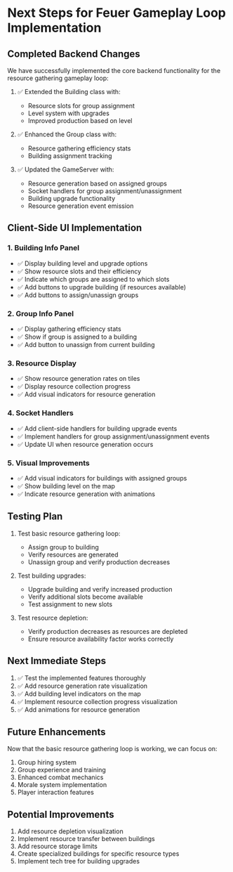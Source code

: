 # Next Steps for Feuer Gameplay Loop Implementation

## Completed Backend Changes

We have successfully implemented the core backend functionality for the resource gathering gameplay loop:

1. ✅ Extended the Building class with:

   - Resource slots for group assignment
   - Level system with upgrades
   - Improved production based on level

2. ✅ Enhanced the Group class with:

   - Resource gathering efficiency stats
   - Building assignment tracking

3. ✅ Updated the GameServer with:
   - Resource generation based on assigned groups
   - Socket handlers for group assignment/unassignment
   - Building upgrade functionality
   - Resource generation event emission

## Client-Side UI Implementation

### 1. Building Info Panel

- ✅ Display building level and upgrade options
- ✅ Show resource slots and their efficiency
- ✅ Indicate which groups are assigned to which slots
- ✅ Add buttons to upgrade building (if resources available)
- ✅ Add buttons to assign/unassign groups

### 2. Group Info Panel

- ✅ Display gathering efficiency stats
- ✅ Show if group is assigned to a building
- ✅ Add button to unassign from current building

### 3. Resource Display

- ✅ Show resource generation rates on tiles
- ✅ Display resource collection progress
- ✅ Add visual indicators for resource generation

### 4. Socket Handlers

- ✅ Add client-side handlers for building upgrade events
- ✅ Implement handlers for group assignment/unassignment events
- ✅ Update UI when resource generation occurs

### 5. Visual Improvements

- ✅ Add visual indicators for buildings with assigned groups
- ✅ Show building level on the map
- ✅ Indicate resource generation with animations

## Testing Plan

1. Test basic resource gathering loop:

   - Assign group to building
   - Verify resources are generated
   - Unassign group and verify production decreases

2. Test building upgrades:

   - Upgrade building and verify increased production
   - Verify additional slots become available
   - Test assignment to new slots

3. Test resource depletion:
   - Verify production decreases as resources are depleted
   - Ensure resource availability factor works correctly

## Next Immediate Steps

1. ✅ Test the implemented features thoroughly
2. ✅ Add resource generation rate visualization
3. ✅ Add building level indicators on the map
4. ✅ Implement resource collection progress visualization
5. ✅ Add animations for resource generation

## Future Enhancements

Now that the basic resource gathering loop is working, we can focus on:

1. Group hiring system
2. Group experience and training
3. Enhanced combat mechanics
4. Morale system implementation
5. Player interaction features

## Potential Improvements

1. Add resource depletion visualization
2. Implement resource transfer between buildings
3. Add resource storage limits
4. Create specialized buildings for specific resource types
5. Implement tech tree for building upgrades
